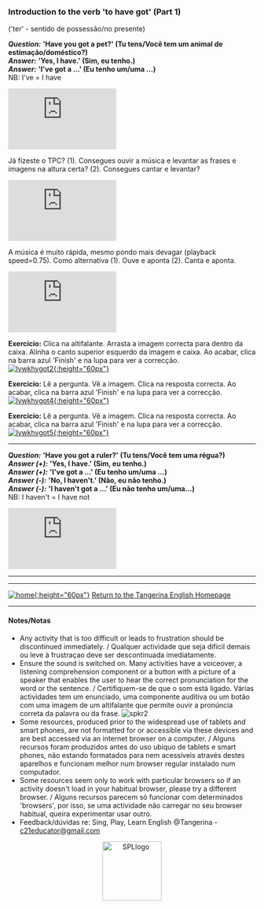### Introduction to the verb 'to have got' (Part 1)
('ter' - sentido de possessão/no presente)

***Question:*** **'Have you got a pet?' (Tu tens/Você tem um animal de estimação/doméstico?)**  
***Answer:*** **'Yes, I have.' (Sim, eu tenho.)**  
***Answer:*** **'I've got a ...' (Eu tenho um/uma ...)**  
NB: I've = I have  

<iframe width="220" height="124" src="https://www.youtube.com/embed/6qh_qTOgkhY" title="YouTube video player" frameborder="0" allow="accelerometer; autoplay; clipboard-write; encrypted-media; gyroscope; picture-in-picture" allowfullscreen></iframe>  

Já fizeste o TPC? (1). Consegues ouvir a música e levantar as frases e imagens na altura certa? (2). Consegues cantar e levantar?  
<iframe width="220" height="124" src="https://www.youtube.com/embed/SlSTigQVEo8" title="YouTube video player" frameborder="0" allow="accelerometer; autoplay; clipboard-write; encrypted-media; gyroscope; picture-in-picture; web-share" allowfullscreen></iframe>  

A música é muito rápida, mesmo pondo mais devagar (playback speed=0.75). Como alternativa (1). Ouve e aponta (2). Canta e aponta.  
<iframe width="220" height="124" src="https://www.youtube.com/embed/4qFiE91N758" title="YouTube video player" frameborder="0" allow="accelerometer; autoplay; clipboard-write; encrypted-media; gyroscope; picture-in-picture; web-share" allowfullscreen></iframe>  

**Exercício:** Clica na altifalante. Arrasta a imagem correcta para dentro da caixa. Alinha o canto superior esquerdo da imagem e caixa. Ao acabar, clica na barra azul 'Finish' e na lupa para ver a correcção.  
[![lvwkhvgot2](https://1blockatatime.github.io/English/images2/lvwkhvgot2.png){:height="60px"}](https://www.liveworksheets.com/yx775098lu)  

**Exercício:** Lê a pergunta. Vê a imagem. Clica na resposta correcta. Ao acabar, clica na barra azul 'Finish' e na lupa para ver a correcção.  
[![lvwkhvgot4](https://1blockatatime.github.io/English/images2/lvwkhvgot4.png){:height="60px"}](https://www.liveworksheets.com/worksheets/en/English_as_a_Second_Language_(ESL)/Pets/Have_you_got_a_pet$_et1544572tb)  

**Exercício:** Lê a pergunta. Vê a imagem. Clica na resposta correcta. Ao acabar, clica na barra azul 'Finish' e na lupa para ver a correcção.  
[![lvwkhvgot5](https://1blockatatime.github.io/English/images2/lvwkhvgot5.png){:height="60px"}](https://www.liveworksheets.com/worksheets/en/English_as_a_Second_Language_(ESL)/Animals/Have_you_got_a_pet$_ol69cs)  

***  

***Question:*** **'Have you got a ruler?' (Tu tens/Você tem uma régua?)**  
***Answer (+):*** **'Yes, I have.' (Sim, eu tenho.)**  
***Answer (+):*** **'I've got a ...' (Eu tenho um/uma ...)**  
***Answer (-):*** **'No, I haven't.' (Não, eu não tenho.)**  
***Answer (-):*** **'I haven't got a ...' (Eu não tenho um/uma...)**  
NB: I haven't = I have not  

<iframe width="220" height="124" src="https://www.youtube.com/embed/SAvYKxATAmY" title="YouTube video player" frameborder="0" allow="accelerometer; autoplay; clipboard-write; encrypted-media; gyroscope; picture-in-picture; web-share" allowfullscreen></iframe>  

***
<!--
***  
**Extensão:** Falando sobre o que uma outra pessoa tem ou não tem...  

***Question:*** **'Has he got a ruler?' (Ele tem uma régua?) / 'Has she got a pencil?' (Ela tem um lápis.)**  
***Answer (+):*** **'Yes, he has.' (Sim, ele tem.); 'Yes, she has.' (Sim, ela tem.)**  
***Answer (+):*** **'He has got a ruler.' (Ele tem uma régua.); 'She has got a ruler.' (Ela tem um lápis.)**  
***Answer (-):*** **'No, he hasn't.' (Não, ele não tem.); 'No, she hasn't.' (Não, ela não tem.)**  
***Answer (-):*** **'He hasn't got a ruler.' (Ele não tem uma régual.); 'She hasn't got a pencil.' (Ela não tem um lápis.)**  

**Exercício:** Clica nas altifalantes para ouvir como dizer 'He has got...' e 'She has got...'. Arrasta as frases que descrevem as feições que o menino e a menina têm para o lado certo. Ao acabar, clica na barra azul 'Finish' e na lupa para ver a correcção.  
[![lvwkhasgot1](https://1blockatatime.github.io/English/images2/lvwkhasgot1.png){:height="60px"}](https://www.liveworksheets.com/worksheets/en/English_as_a_Second_Language_(ESL)/Have_got_-_Has_got/She_has_got_-_He_has_got_sf1209624gc)  

**Exercício:** Clica nas altifalantes para ouvir como dizer 'He has got...' e 'She has got...'. Arrasta as frases que descrevem as feições que o menino e a menina têm para o lado certo. Ao acabar, clica na barra azul 'Finish' e na lupa para ver a correcção.  
[![lvwkhasgot4](https://1blockatatime.github.io/English/images2/lvwkhasgot4.png){:height="60px"}](https://www.liveworksheets.com/worksheets/en/English_as_a_Second_Language_(ESL)/Have_got_-_Has_got/Have_you_got_a_pet$_me1524947og)  
NB: 'budgie' = 'budgerigar' (periquito comum)-->  

***
[![home](https://1blockatatime.github.io/English/images/home.png){:height="60px"}](https://tangerina-pt.github.io/English) [Return to the Tangerina English Homepage](https://tangerina-pt.github.io/English)  

***

#### Notes/Notas
* Any activity that is too difficult or leads to frustration should be discontinued immediately. / Qualquer actividade que seja difícil demais ou leve à frustraçao deve ser descontinuada imediatamente.
* Ensure the sound is switched on. Many activities have a voiceover, a listening comprehension component or a button with a picture of a speaker that enables the user to hear the correct pronunciation for the word or the sentence. / Certifiquem-se de que o som está ligado. Várias actividades tem um enunciado, uma componente auditiva ou um botão com uma imagem de um altifalante que permite ouvir a pronúncia correta da palavra ou da frase. ![spkr2](/images/spkr2.PNG)
* Some resources, produced prior to the widespread use of tablets and smart phones, are not formatted for or accessible via these devices and are best accessed via an internet browser on a computer. / Alguns recursos foram produzidos antes do uso ubíquo de tablets e smart phones, não estando formatados para nem acessíveis através destes aparelhos e funcionam melhor num browser regular instalado num computador.
* Some resources seem only to work with particular browsers so if an activity doesn't load in your habitual browser, please try a different browser. / Alguns recursos parecem só funcionar com determinados 'browsers', por isso, se uma actividade não carregar no seu browser habitual, queira experimentar usar outro.
* Feedback/dúvidas re: Sing, Play, Learn English @Tangerina - c21educator@gmail.com  
<p align="center">
<img width="120" src="https://1blockatatime.github.io/English/images2/spl_logo.png" alt="SPLlogo">
</p>
